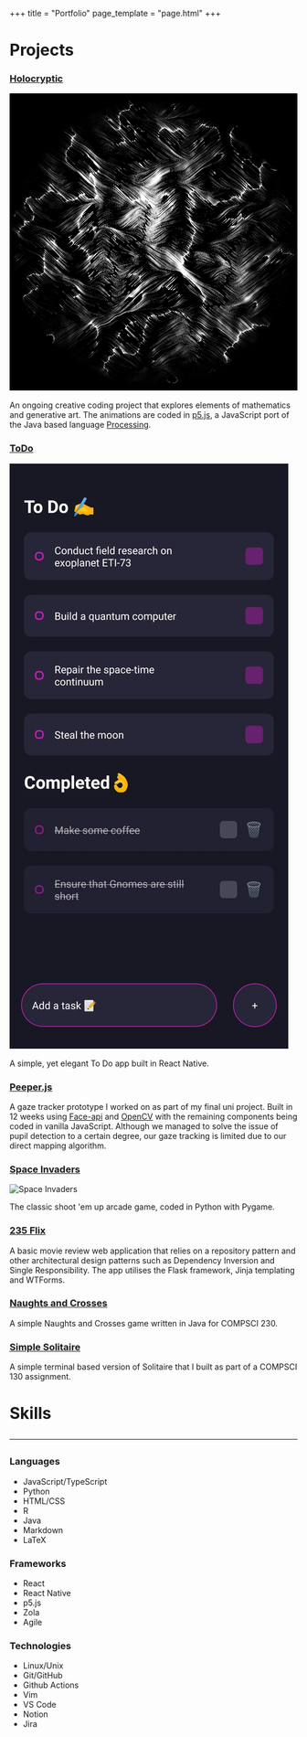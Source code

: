 +++
title = "Portfolio"
page_template = "page.html"
+++

<div class="portfolio">

<div class="projects">

<div class="project">

<h1 class="portfolio-title">Projects</h1>

</div>

<div class="project">

### [Holocryptic](https://amri.dev/Holocryptic/)

![Holocryptic - Perlin Alps](/images/projects/PerlinAlps.png)

An ongoing creative coding project that explores elements of mathematics and generative art. The animations are coded in [p5.js](https://p5js.org/), a JavaScript port of the Java based language [Processing](https://processing.org/).

</div>

<div class="project">

### [ToDo](https://github.com/amriarshad/ToDo)

![ToDo](/images/projects/ToDo.jpg)

A simple, yet elegant To Do app built in React Native.

</div>

<div class="project">

### [Peeper.js](https://amri.dev/peeperjs)

A gaze tracker prototype I worked on as part of my final uni project. Built in 12 weeks using [Face-api](https://github.com/justadudewhohacks/face-api.js/) and [OpenCV](https://opencv.org/) with the remaining components being coded in vanilla JavaScript. Although we managed to solve the issue of pupil detection to a certain degree, our gaze tracking is limited due to our direct mapping algorithm.

</div>

<div class="project">

### [Space Invaders](https://github.com/amriarshad/SpaceInvaders)

![Space Invaders](/images/projects/SpaceInvaders.png)

The classic shoot 'em up arcade game, coded in Python with Pygame.

</div>

<div class="project">

### [235 Flix](https://github.com/amriarshad/235Flix)

A basic movie review web application that relies on a repository pattern and other architectural design patterns such as Dependency Inversion and Single Responsibility. The app utilises the Flask framework, Jinja templating and WTForms.

</div>

<div class="project">

### [Naughts and Crosses](https://github.com/AmriArshad/NaughtsandCrosses)

A simple Naughts and Crosses game written in Java for COMPSCI 230.

</div>

<div class="project">

### [Simple Solitaire](https://github.com/AmriArshad/SimpleSolitaire)

A simple terminal based version of Solitaire that I built as part of a COMPSCI 130 assignment.

</div>

</div>

<div class="skills">

<h1 class="portfolio-title">Skills<hr/></h1>

### Languages

- JavaScript/TypeScript
- Python
- HTML/CSS
- R
- Java
- Markdown
- LaTeX

### Frameworks

- React
- React Native
- p5.js
- Zola
- Agile

### Technologies

- Linux/Unix
- Git/GitHub
- Github Actions
- Vim
- VS Code
- Notion
- Jira

</div>

</div>
